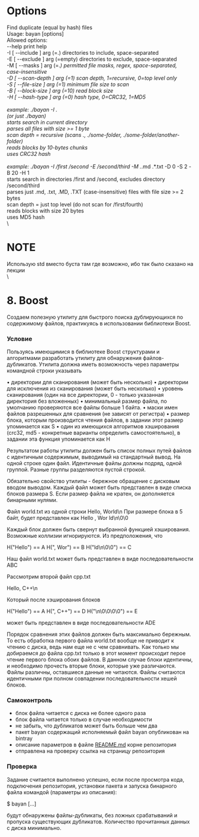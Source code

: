 # Options

Find duplicate (equal by hash) files\
Usage: bayan [options]\
Allowed options:\
  --help                        print help\
  -I [ --include ] arg (=.)     directories to include, space-separated\
  -E [ --exclude ] arg (=empty) directories to exclude, space-separated\
  -M [ --masks ] arg (=.*)      permitted file masks, regex, space-separated,\
                                case-insensitive\
  -D [ --scan-depth ] arg (=1)  scan depth, 1=recursive, 0=top level only\
  -S [ --file-size ] arg (=1)   minimum file size to scan\
  -B [ --block-size ] arg (=10) read block size\
  -H [ --hash-type ] arg (=0)   hash type, 0=CRC32, 1=MD5\
\
example: ./bayan -I .\
(or just ./bayan)\
starts search in current directory\
parses all files with size >= 1 byte\
scan depth = recursive (scans ., ./some-folder, ./some-folder/another-folder)\
reads blocks by 10-bytes chunks\
uses CRC32 hash\
\
example: ./bayan -I /first /second -E /second/third -M .*\.md .*\.txt -D 0 -S 2 -B 20 -H 1\
starts search in directories /first and /second, excludes directory /second/third\
parses just .md, .txt, .MD, .TXT (case-insensitive) files with file size >= 2 bytes\
scan depth = just top level (do not scan for /first/fourth)\
reads blocks with size 20 bytes\
uses MD5 hash\
\
# NOTE
Использую std вместо буста там где возможно, ибо так было сказано на лекции\
\
# 8. Boost

Создаем полезную утилиту для быстрого поиска дублирующихся по содержимому файлов, практикуясь в использовании библиотеки Boost.

### Условие

Пользуясь имеющимися в библиотеке Boost структурами и алгоритмами
разработать утилиту для обнаружения файлов-дубликатов.
Утилита должна иметь возможность через параметры командной строки
указывать

• директории для сканирования (может быть несколько)
• директории для исключения из сканирования (может быть несколько)
• уровень сканирования (один на все директории, 0 - только указанная
директория без вложенных)
• минимальный размер файла, по умолчанию проверяются все файлы
больше 1 байта.
• маски имен файлов разрешенных для сравнения (не зависят от
регистра)
• размер блока, которым производится чтения файлов, в задании этот
размер упоминается как S
• один из имеющихся алгоритмов хэширования (crc32, md5 -
конкретные варианты определить самостоятельно), в задании
эта функция упоминается как H

Результатом работы утилиты должен быть список полных путей файлов
с идентичным содержимым, выводимый на стандартный вывод. На одной
строке один файл. Идентичные файлы должны подряд, одной группой.
Разные группы разделяются пустой строкой.

Обязательно свойство утилиты - бережное обращение с дисковым вводом
выводом. Каждый файл может быть представлен в виде списка блоков
размера S. Если размер файла не кратен, он дополняется бинарными
нулями.

Файл world.txt из одной строки
Hello, World\n
При размере блока в 5 байт, будет представлен как
Hello
, Wor
ld\n\0\0

Каждый блок должен быть свернут выбранной функцией хэширования.
Возможные коллизии игнорируются. Из предположения, что

H("Hello") == A
H(", Wor") == B
H("ld\n\0\0") == C

Наш файл world.txt может быть представлен в виде последовательности
ABC

Рассмотрим второй файл cpp.txt

Hello, C++\n

Который после хэширования блоков

H("Hello") == A
H(", C++") == D
H("\n\0\0\0\0") == E

может быть представлен в виде последовательности ADE

Порядок сравнения этих файлов должен быть максимально бережным. То
есть обработка первого файла world.txt вообще не приводит к чтению с
диска, ведь нам еще не с чем сравнивать. Как только мы добираемся до
файла cpp.txt только в этот момент происходит перое чтение первого блока
обоих файлов. В данном случае блоки идентичны, и необходимо прочесть
вторые блоки, которые уже различаются. Файлы различны, оставшиеся
данные не читаются.
Файлы считаются идентичными при полном совпадении последовательности
хешей блоков.

### Самоконтроль

- блок файла читается с диска не более одного раза
- блок файла читается только в случае необходимости
- не забыть, что дубликатов может быть больше чем два
- пакет bayan содержащий исполняемый файл bayan опубликован на
bintray
- описание параметров в файле [README.md](http://readme.md/) корне репозитория
- отправлена на проверку ссылка на страницу репозитория

### Проверка

Задание считается выполнено успешно, если после просмотра кода,
подключения репозитория, установки пакета и запуска бинарного файла
командой (параметры из описания):

$ bayan [...]

будут обнаружены файлы-дубликаты, без ложных срабатываний и
пропуска существующих дубликатов.
Количество прочитанных данных с диска минимально.